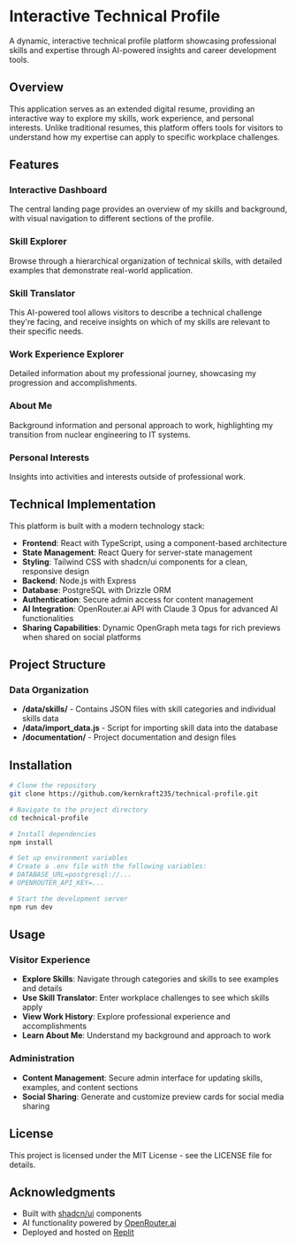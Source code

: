 # Interactive Technical Profile

A dynamic, interactive technical profile platform showcasing professional skills and expertise through AI-powered insights and career development tools.


## Overview

This application serves as an extended digital resume, providing an interactive way to explore my skills, work experience, and personal interests. Unlike traditional resumes, this platform offers tools for visitors to understand how my expertise can apply to specific workplace challenges.

## Features

### Interactive Dashboard
The central landing page provides an overview of my skills and background, with visual navigation to different sections of the profile.

### Skill Explorer
Browse through a hierarchical organization of technical skills, with detailed examples that demonstrate real-world application.

### Skill Translator
This AI-powered tool allows visitors to describe a technical challenge they're facing, and receive insights on which of my skills are relevant to their specific needs.

### Work Experience Explorer
Detailed information about my professional journey, showcasing my progression and accomplishments.

### About Me
Background information and personal approach to work, highlighting my transition from nuclear engineering to IT systems.

### Personal Interests
Insights into activities and interests outside of professional work.

## Technical Implementation

This platform is built with a modern technology stack:

- **Frontend**: React with TypeScript, using a component-based architecture
- **State Management**: React Query for server-state management
- **Styling**: Tailwind CSS with shadcn/ui components for a clean, responsive design
- **Backend**: Node.js with Express
- **Database**: PostgreSQL with Drizzle ORM
- **Authentication**: Secure admin access for content management
- **AI Integration**: OpenRouter.ai API with Claude 3 Opus for advanced AI functionalities
- **Sharing Capabilities**: Dynamic OpenGraph meta tags for rich previews when shared on social platforms

## Project Structure

### Data Organization

- **/data/skills/** - Contains JSON files with skill categories and individual skills data
- **/data/import_data.js** - Script for importing skill data into the database
- **/documentation/** - Project documentation and design files

## Installation

```bash
# Clone the repository
git clone https://github.com/kernkraft235/technical-profile.git

# Navigate to the project directory
cd technical-profile

# Install dependencies
npm install

# Set up environment variables
# Create a .env file with the following variables:
# DATABASE_URL=postgresql://...
# OPENROUTER_API_KEY=...

# Start the development server
npm run dev
```

## Usage

### Visitor Experience
- **Explore Skills**: Navigate through categories and skills to see examples and details
- **Use Skill Translator**: Enter workplace challenges to see which skills apply
- **View Work History**: Explore professional experience and accomplishments
- **Learn About Me**: Understand my background and approach to work

### Administration
- **Content Management**: Secure admin interface for updating skills, examples, and content sections
- **Social Sharing**: Generate and customize preview cards for social media sharing

## License

This project is licensed under the MIT License - see the LICENSE file for details.

## Acknowledgments

- Built with [shadcn/ui](https://ui.shadcn.com/) components
- AI functionality powered by [OpenRouter.ai](https://openrouter.ai/)
- Deployed and hosted on [Replit](https://replit.com)
